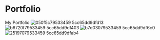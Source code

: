# Portfolio
My Portfolio
![050f5c79533459 5cc65dd9dfd13](https://user-images.githubusercontent.com/47742500/57834547-1ed9f380-77ef-11e9-8dde-a352eaa66859.jpg)
![b6720f79533459 5cc65dd9df403](https://user-images.githubusercontent.com/47742500/57834552-1f728a00-77ef-11e9-9a12-cd4157ae377b.jpg)
![b7d03079533459 5cc65dd9df6c0](https://user-images.githubusercontent.com/47742500/57834550-1f728a00-77ef-11e9-850e-49ea2e27dd29.jpg)
![25197079533459 5cc65dd9dfab4](https://user-images.githubusercontent.com/47742500/57834548-1ed9f380-77ef-11e9-9253-5194b2ec0e19.jpg)


